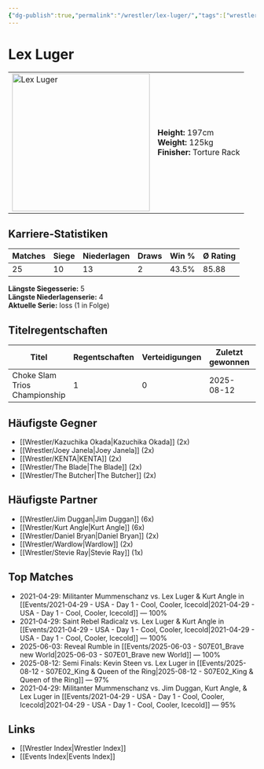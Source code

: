 ```yaml
---
{"dg-publish":true,"permalink":"/wrestler/lex-luger/","tags":["wrestler"],"noteIcon":"","created":"2025-08-11T09:33:19.868+02:00"}
---
```



# Lex Luger

<table>
<tr>
<td><img src="Lex Luger.png" width="280" alt="Lex Luger"></td>
<td>
<b>Height:</b> 197cm<br>
<b>Weight:</b> 125kg<br>
<b>Finisher:</b> Torture Rack<br>
</td>
</tr>
</table>

## Karriere-Statistiken

| Matches | Siege | Niederlagen | Draws | Win % | Ø Rating |
|---------|-------|-------------|-------|-------|-----------|
| 25 | 10 | 13 | 2 | 43.5% | 85.88 |

**Längste Siegesserie:** 5<br>**Längste Niederlagenserie:** 4<br>**Aktuelle Serie:** loss (1 in Folge)

## Titelregentschaften
| Titel | Regentschaften | Verteidigungen | Zuletzt gewonnen | Aktuell |
|-------|---------------|----------------|------------------|---------|
| Choke Slam Trios Championship | 1 | 0 | 2025-08-12 |  |


## Häufigste Gegner
- [[Wrestler/Kazuchika Okada\|Kazuchika Okada]] (2x)
- [[Wrestler/Joey Janela\|Joey Janela]] (2x)
- [[Wrestler/KENTA\|KENTA]] (2x)
- [[Wrestler/The Blade\|The Blade]] (2x)
- [[Wrestler/The Butcher\|The Butcher]] (2x)

## Häufigste Partner
- [[Wrestler/Jim Duggan\|Jim Duggan]] (6x)
- [[Wrestler/Kurt Angle\|Kurt Angle]] (6x)
- [[Wrestler/Daniel Bryan\|Daniel Bryan]] (2x)
- [[Wrestler/Wardlow\|Wardlow]] (2x)
- [[Wrestler/Stevie Ray\|Stevie Ray]] (1x)

## Top Matches
- 2021-04-29: Militanter Mummenschanz vs. Lex Luger & Kurt Angle in [[Events/2021-04-29 - USA - Day 1 - Cool, Cooler, Icecold\|2021-04-29 - USA - Day 1 - Cool, Cooler, Icecold]] — 100%
- 2021-04-29: Saint Rebel Radicalz vs. Lex Luger & Kurt Angle in [[Events/2021-04-29 - USA - Day 1 - Cool, Cooler, Icecold\|2021-04-29 - USA - Day 1 - Cool, Cooler, Icecold]] — 100%
- 2025-06-03: Reveal Rumble in [[Events/2025-06-03 - S07E01_Brave new World\|2025-06-03 - S07E01_Brave new World]] — 100%
- 2025-08-12: Semi Finals: Kevin Steen vs. Lex Luger in [[Events/2025-08-12 - S07E02_King & Queen of the Ring\|2025-08-12 - S07E02_King & Queen of the Ring]] — 97%
- 2021-04-29: Militanter Mummenschanz vs. Jim Duggan, Kurt Angle, & Lex Luger in [[Events/2021-04-29 - USA - Day 1 - Cool, Cooler, Icecold\|2021-04-29 - USA - Day 1 - Cool, Cooler, Icecold]] — 95%

## Links
- [[Wrestler Index\|Wrestler Index]]
- [[Events Index\|Events Index]]
